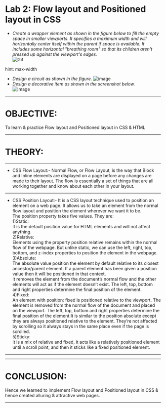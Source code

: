 # Lab 2: Flow layout and Positioned layout in CSS  
- *Create a wrapper element as shown in the figure below to fill the empty space in smaller viewports. It specifies a maximum width and will horizontally center itself within the parent if space is available. It includes some horizontal "breathing room" so that its children aren't pressed up against the viewport's edges.*         
   ![Gif](../Lab-2/Assests/wrapper.gif "Gif")

hint: max-width
- *Design a circuit as shown in the figure.*
    ![image](../Lab-2/Assests/circuit.png "image")
- *Design a decorative item as shown in the screenshot below.*  
    ![image](..//Lab-2/Assests/decorative.png "image")  
  
___________________________________________________________________________

# OBJECTIVE:  
To learn & practice Flow layout and Positioned layout in CSS & HTML
___________________________________________________________________________

# THEORY:
--------------------------------------------------------------------------
- CSS Flow Layout:-
  Normal Flow, or Flow Layout, is the way that Block and Inline elements are displayed on a page before any changes are made to their layout. The flow is essentially a set of things that are all working together and know about each other in your layout.  
---------------------------------------------------------------------------
- CSS Position Layout:-
  It is a CSS layout technique used to position an element on a web page. It allows us to take an element from the normal flow layout and position the element wherever we want it to be.  
  The position property takes five values. They are:  
  1)Static:  
    It is the default position value for HTML elements and will not affect anything.  
  2)Relative:  
    Elements using the property position relative remains within the normal flow of the webpage. But unlike static, we can use the left, right, top, bottom, and z-index properties to position the element in the webpage.  
  3)Absolute:  
    The absolute value position the element by default relative to its closest ancestor/parent element. If a parent element has been given a position value then it will be positioned in that context.  
    It removes the element from the document’s normal flow and the other elements will act as if the element doesn’t exist. The left, top, bottom and right properties determine the final position of the element.  
  4)Fixed:  
    An element with position: fixed is positioned relative to the viewport. The element is removed from the normal flow of the document and placed on the viewport. The left, top, bottom and right properties determine the final position of the element.It is similar to the position absolute except they are always positioned relative to the element. They’re not affected by scrolling so it always stays in the same place even if the page is scrolled.  
  5)Sticky:  
    It is a mix of relative and fixed, it acts like a relatively positioned element until a scroll 
    point, and then it sticks like a fixed positioned element.
-------------------------------------------------------------------------  
___________________________________________________________________________
# CONCLUSION: 
Hence we learned to implement Flow layout and Positioned layout in CSS & hence created alluring & attractive web pages.
___________________________________________________________________________